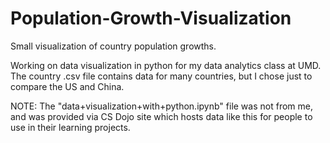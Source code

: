 # Population-Growth-Visualization
Small visualization of country population growths.

Working on data visualization in python for my data analytics class at UMD.
The country .csv file contains data for many countries, but I chose just to compare the US and China.

NOTE: The "data+visualization+with+python.ipynb" file was not from me, and was provided via CS Dojo site which hosts data
like this for people to use in their learning projects.
